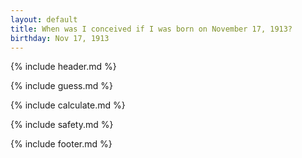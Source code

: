 ```yaml
---
layout: default
title: When was I conceived if I was born on November 17, 1913?
birthday: Nov 17, 1913
---
```


{% include header.md %}

{% include guess.md %}

{% include calculate.md %}

{% include safety.md %}

{% include footer.md %}



